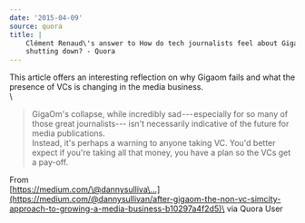 ```yaml
---
date: '2015-04-09'
source: quora
title: |
    Clément Renaud\'s answer to How do tech journalists feel about Gigaom
    shutting down? - Quora
---
```


This article offers an interesting reflection on why Gigaom fails and
what the presence of VCs is changing in the media business.\
\

> GigaOm's collapse, while incredibly sad --- especially for so many of
> those great journalists--- isn't necessarily indicative of the future
> for media publications.\
> Instead, it's perhaps a warning to anyone taking VC. You'd better
> expect if you're taking all that money, you have a plan so the VCs get
> a pay-off.

From\
[https://medium.com/\@dannysulliva\...](https://medium.com/@dannysullivan/after-gigaom-the-non-vc-simcity-approach-to-growing-a-media-business-b10297a4f2d5)\
via Quora User
